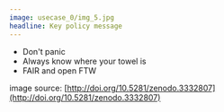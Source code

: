 ```yaml
---
image: usecase_0/img_5.jpg
headline: Key policy message
---
```


- Don't panic
- Always know where your towel is
- FAIR and open FTW

image source: [http://doi.org/10.5281/zenodo.3332807](http://doi.org/10.5281/zenodo.3332807)
